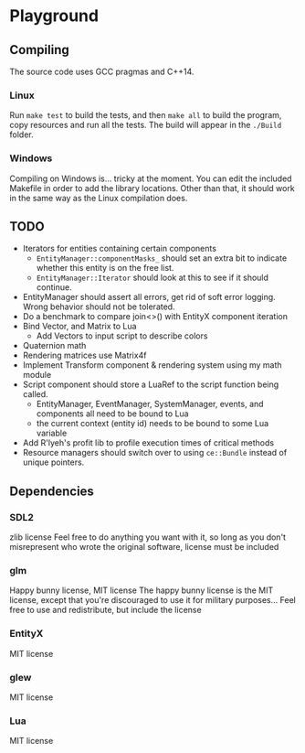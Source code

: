 # Playground

## Compiling

The source code uses GCC pragmas and C++14.

### Linux
Run `make test` to build the tests, and then `make all` to build the program, copy resources and run all the tests.
The build will appear in the `./Build` folder.

### Windows
Compiling on Windows is... tricky at the moment. You can edit the included Makefile in order to add the library locations. Other than that, it should work in the
same way as the Linux compilation does.

## TODO
* Iterators for entities containing certain components
  * `EntityManager::componentMasks_` should set an extra bit to indicate whether this entity is on the free list.
  * `EntityManager::Iterator` should look at this to see if it should continue.
* EntityManager should assert all errors, get rid of soft error logging. Wrong behavior should not be tolerated.
* Do a benchmark to compare join<>() with EntityX component iteration
* Bind Vector, and Matrix to Lua
  * Add Vectors to input script to describe colors
* Quaternion math
* Rendering matrices use Matrix4f
* Implement Transform component & rendering system using my math module
* Script component should store a LuaRef to the script function being called.
  * EntityManager, EventManager, SystemManager, events, and components all need to be bound to Lua
  * the current context (entity id) needs to be bound to some Lua variable
* Add R'lyeh's profit lib to profile execution times of critical methods
* Resource managers should switch over to using `ce::Bundle` instead of unique pointers.


## Dependencies
### SDL2
zlib license
Feel free to do anything you want with it, so long as you don't misrepresent who wrote the original software, license must be included
### glm
Happy bunny license, MIT license
The happy bunny license is the MIT license, except that you're discouraged to use it for
military purposes...
Feel free to use and redistribute, but include the license
### EntityX
MIT license
### glew
MIT license
### Lua
MIT license


